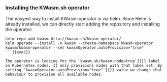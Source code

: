 ### Installing the KWasm.sh operator

The easyest way to install KWasm-operator is via helm. Since Helm is already installed, we can directly start adding the repository and installing the operator:

```
helm repo add kwasm http://kwasm.sh/kwasm-operator/
helm upgrade --install -n kwasm --create-namespace kwasm-operator kwasm/kwasm-operator --set kwasmOperator.autoProvision="true"
```{{exec}}

The operator is looking for the `kwasm.sh/kwasm-node=true`{{}} label on Kubernetes nodes. It only provisions nodes with that label set. By setting `kwasmOperator.autoProvision="true"`{{}} value we change that behaviour to provision all available nodes.